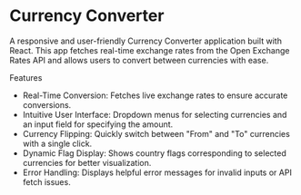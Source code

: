 # Currency Converter

A responsive and user-friendly Currency Converter application built with React. This app fetches real-time exchange rates from the Open Exchange Rates API and allows users to convert between currencies with ease.

Features
* Real-Time Conversion: Fetches live exchange rates to ensure accurate conversions.
* Intuitive User Interface: Dropdown menus for selecting currencies and an input field for specifying the amount.
* Currency Flipping: Quickly switch between "From" and "To" currencies with a single click.
* Dynamic Flag Display: Shows country flags corresponding to selected currencies for better visualization.
* Error Handling: Displays helpful error messages for invalid inputs or API fetch issues.
